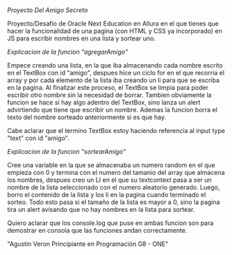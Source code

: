 <em> Proyecto Del Amigo Secreto </em>

Proyecto/Desafio de Oracle Next Education en Allura en el que tienes que hacer la funcionalidad de una pagina (con HTML y CSS ya incorporado) en JS para escribir nombres en una lista y sortear uno. 


<em> Explicacion de la funcion "agregarAmigo"</em>

Empece creando una lista, en la que iba almacenando cada nombre escrito en el TextBox con id "amigo", despues hice un ciclo for en el que recorria el array y por cada elemento de la lista iba creando un li para que se escriba en la pagina. Al finalizar este proceso, el TextBox se limpia para poder escribir otro nombre sin la necesidad de borrar. Tambien obviamente la funcion se hace si hay algo adentro del TextBox, sino lanza un alert advirtiendo que tiene que escribir un nombre. Ademas la funcion borra el texto del nombre sorteado anteriormente si es que hay.

 Cabe aclarar que el termino TextBox estoy haciendo referencia al input type "text" con id "amigo".

<em> Explicacion de la funcion "sortearAmigo"</em>

Cree una variable en la que se almacenaba un numero random en el que empieza con 0 y termina con el numero del tamanio del array que almacena los nombres, despues creo un LI en el que su textcontext pasa a ser un nombre de la lista seleccionado con el numero aleatorio generado. Luego, borro el contenido de la lista y los li en la pagina cuando terminado el sorteo. Todo esto pasa si el tamaño de la lista es mayor a 0, sino la pagina tira un alert avisando que no hay nombres en la lista para sortear.

Quiero aclarar que los console.log que puse en ambas funcion son para demostrar en consola que las funciones andan correctamente.


"Agustin Veron Principiante en Programación G8 - ONE"